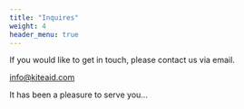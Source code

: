 ```yaml
---
title: "Inquires"
weight: 4
header_menu: true
---
```


If you would like to get in touch, please contact us via email.

<a href="mailto:info@kiteaid.com">info@kiteaid.com</a>

It has been a pleasure to serve you...